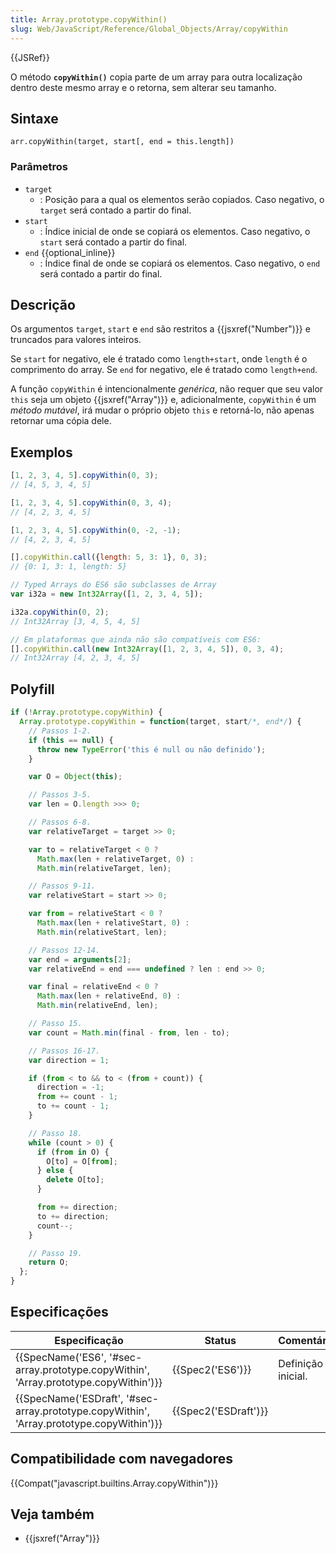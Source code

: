 ```yaml
---
title: Array.prototype.copyWithin()
slug: Web/JavaScript/Reference/Global_Objects/Array/copyWithin
---
```

{{JSRef}}

O método **`copyWithin()`** copia parte de um array para outra localização dentro deste mesmo array e o retorna, sem alterar seu tamanho.

## Sintaxe

```
arr.copyWithin(target, start[, end = this.length])
```

### Parâmetros

- `target`
  - : Posição para a qual os elementos serão copiados. Caso negativo, o `target` será contado a partir do final.
- `start`
  - : Índice inicial de onde se copiará os elementos. Caso negativo, o `start` será contado a partir do final.
- `end` {{optional_inline}}
  - : Índice final de onde se copiará os elementos. Caso negativo, o `end` será contado a partir do final.

## Descrição

Os argumentos `target`, `start` e `end` são restritos a {{jsxref("Number")}} e truncados para valores inteiros.

Se `start` for negativo, ele é tratado como `length+start`, onde `length` é o comprimento do array. Se `end` for negativo, ele é tratado como `length+end`.

A função `copyWithin` é intencionalmente _genérica_, não requer que seu valor `this` seja um objeto {{jsxref("Array")}} e, adicionalmente, `copyWithin` é um _método mutável_, irá mudar o próprio objeto `this` e retorná-lo, não apenas retornar uma cópia dele.

## Exemplos

```js
[1, 2, 3, 4, 5].copyWithin(0, 3);
// [4, 5, 3, 4, 5]

[1, 2, 3, 4, 5].copyWithin(0, 3, 4);
// [4, 2, 3, 4, 5]

[1, 2, 3, 4, 5].copyWithin(0, -2, -1);
// [4, 2, 3, 4, 5]

[].copyWithin.call({length: 5, 3: 1}, 0, 3);
// {0: 1, 3: 1, length: 5}

// Typed Arrays do ES6 são subclasses de Array
var i32a = new Int32Array([1, 2, 3, 4, 5]);

i32a.copyWithin(0, 2);
// Int32Array [3, 4, 5, 4, 5]

// Em plataformas que ainda não são compatíveis com ES6:
[].copyWithin.call(new Int32Array([1, 2, 3, 4, 5]), 0, 3, 4);
// Int32Array [4, 2, 3, 4, 5]
```

## Polyfill

```js
if (!Array.prototype.copyWithin) {
  Array.prototype.copyWithin = function(target, start/*, end*/) {
    // Passos 1-2.
    if (this == null) {
      throw new TypeError('this é null ou não definido');
    }

    var O = Object(this);

    // Passos 3-5.
    var len = O.length >>> 0;

    // Passos 6-8.
    var relativeTarget = target >> 0;

    var to = relativeTarget < 0 ?
      Math.max(len + relativeTarget, 0) :
      Math.min(relativeTarget, len);

    // Passos 9-11.
    var relativeStart = start >> 0;

    var from = relativeStart < 0 ?
      Math.max(len + relativeStart, 0) :
      Math.min(relativeStart, len);

    // Passos 12-14.
    var end = arguments[2];
    var relativeEnd = end === undefined ? len : end >> 0;

    var final = relativeEnd < 0 ?
      Math.max(len + relativeEnd, 0) :
      Math.min(relativeEnd, len);

    // Passo 15.
    var count = Math.min(final - from, len - to);

    // Passos 16-17.
    var direction = 1;

    if (from < to && to < (from + count)) {
      direction = -1;
      from += count - 1;
      to += count - 1;
    }

    // Passo 18.
    while (count > 0) {
      if (from in O) {
        O[to] = O[from];
      } else {
        delete O[to];
      }

      from += direction;
      to += direction;
      count--;
    }

    // Passo 19.
    return O;
  };
}
```

## Especificações

| Especificação                                                                                                        | Status                       | Comentário         |
| -------------------------------------------------------------------------------------------------------------------- | ---------------------------- | ------------------ |
| {{SpecName('ES6', '#sec-array.prototype.copyWithin', 'Array.prototype.copyWithin')}}     | {{Spec2('ES6')}}         | Definição inicial. |
| {{SpecName('ESDraft', '#sec-array.prototype.copyWithin', 'Array.prototype.copyWithin')}} | {{Spec2('ESDraft')}} |                    |

## Compatibilidade com navegadores

{{Compat("javascript.builtins.Array.copyWithin")}}

## Veja também

- {{jsxref("Array")}}
